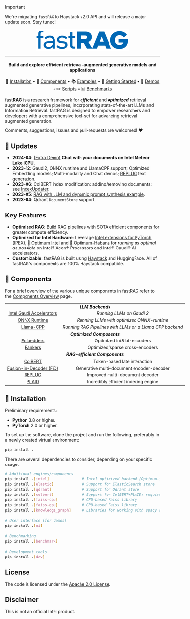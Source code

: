 > [!IMPORTANT]
> We're migrating `fastRAG` to Haystack v2.0 API and will release a major update soon. Stay tuned!

<div align="center">
    <img src="assets/fastrag_header.png" width="300"/>

---

<h4 align="center">
    <p>Build and explore efficient retrieval-augmented generative models and applications</p>
</h4>

:round_pushpin: <a href="#round_pushpin-installation">Installation</a> • :rocket: <a href="components.md">Components</a> • :books: <a href="examples.md">Examples</a> • :red_car: <a href="getting_started.md">Getting Started</a> • :pill: <a href="demo/README.md">Demos</a> • :pencil2: <a href="scripts/README.md">Scripts</a> • :bar_chart: <a href="benchmarks/README.md">Benchmarks</a>


</div>

fast**RAG** is a research framework for ***efficient*** and ***optimized*** retrieval augmented generative pipelines,
incorporating state-of-the-art LLMs and Information Retrieval. fastRAG is designed to empower researchers and developers
with a comprehensive tool-set for advancing retrieval augmented generation.

Comments, suggestions, issues and pull-requests are welcomed! :heart:

## :mega: Updates

- **2024-04**: [(Extra Demo)](extras/rag_on_client.ipynb) **Chat with your documents on Intel Meteor Lake iGPU**.
- **2023-12**: Gaudi2, ONNX runtime and LlamaCPP support; Optimized Embedding models; Multi-modality and Chat demos; [REPLUG](https://arxiv.org/abs/2301.12652) text generation.
- **2023-06**: ColBERT index modification: adding/removing documents; see [IndexUpdater](https://github.com/stanford-futuredata/ColBERT/blob/main/colbert/index_updater.py).
- **2023-05**: [RAG with LLM and dynamic prompt synthesis example](examples/rag-prompt-hf.ipynb).
- **2023-04**: Qdrant `DocumentStore` support.

## Key Features

- **Optimized RAG**: Build RAG pipelines with SOTA efficient components for greater compute efficiency.
- **Optimized for Intel Hardware**: Leverage [Intel extensions for PyTorch (IPEX)](https://github.com/intel/intel-extension-for-pytorch), [🤗 Optimum Intel](https://github.com/huggingface/optimum-intel) and [🤗 Optimum-Habana](https://github.com/huggingface/optimum-habana) for *running as optimal as possible* on Intel® Xeon® Processors and Intel® Gaudi® AI accelerators.
- **Customizable**: fastRAG is built using [Haystack](https://github.com/deepset-ai/haystack) and HuggingFace. All of fastRAG's components are 100% Haystack compatible.

## :rocket: Components

For a brief overview of the various unique components in fastRAG refer to the [Components Overview](components.md) page.

<div class="tg-wrap" align="center">
<table style="undefined;table-layout: fixed; width: 600px; text-align: center;">
<colgroup>
<!-- <col style="width: 229px"> -->
<!-- <col style="width: 238px"> -->
</colgroup>
<tbody>
  <tr>
    <td colspan="2"><strong><em>LLM Backends</em></td>
  </tr>
  <tr>
    <td><a href="components.md#fastrag-running-llms-with-habana-gaudi-(dl1)-and-gaudi-2">Intel Gaudi Accelerators</a></td>
    <td><em>Running LLMs on Gaudi 2</td>
  </tr>
  <tr>
    <td><a href="components.md#fastrag-running-llms-with-onnx-runtime">ONNX Runtime</a></td>
    <td><em>Running LLMs with optimized ONNX-runtime</td>
  </tr>
  <tr>
    <td><a href="components.md#fastrag-running-rag-pipelines-with-llms-on-a-llama-cpp-backend">Llama-CPP</a></td>
    <td><em>Running RAG Pipelines with LLMs on a Llama CPP backend</td>
  </tr>
  <tr>
    <td colspan="2"><strong><em>Optimized Components</em></td>
  </tr>
  <tr>
    <td><a href="scripts/optimizations/embedders/README.md">Embedders</a></td>
    <td>Optimized int8 bi-encoders</td>
  </tr>
  <tr>
    <td><a href="scripts/optimizations/reranker_quantization/quantization.md">Rankers</a></td>
    <td>Optimized/sparse cross-encoders</td>
  </tr>
  <tr>
    <td colspan="2"><strong><em>RAG-efficient Components</em></td>
  </tr>
  <tr>
    <td><a href="components.md#ColBERT-v2-with-PLAID-Engine">ColBERT</a></td>
    <td>Token-based late interaction</td>
  </tr>
  <tr>
    <td><a href="components.md#Fusion-In-Decoder">Fusion-in-Decoder (FiD)</a></td>
    <td>Generative multi-document encoder-decoder</td>
  </tr>
  <tr>
    <td><a href="components.md#REPLUG">REPLUG</a></td>
    <td>Improved multi-document decoder</td>
  </tr>
  <tr>
    <td><a href="components.md#ColBERT-v2-with-PLAID-Engine">PLAID</a></td>
    <td>Incredibly efficient indexing engine</td>
  </tr>
</tbody>
</table></div>

## :round_pushpin: Installation

Preliminary requirements:

- **Python** 3.8 or higher.
- **PyTorch** 2.0 or higher.

To set up the software, clone the project and run the following, preferably in a newly created virtual environment:

```bash
pip install .
```

There are several dependencies to consider, depending on your specific usage:

```bash
# Additional engines/components
pip install .[intel]               # Intel optimized backend [Optimum-intel, IPEX]
pip install .[elastic]             # Support for ElasticSearch store
pip install .[qdrant]              # Support for Qdrant store
pip install .[colbert]             # Support for ColBERT+PLAID; requires FAISS
pip install .[faiss-cpu]           # CPU-based Faiss library
pip install .[faiss-gpu]           # GPU-based Faiss library
pip install .[knowledge_graph]     # Libraries for working with spacy and KG

# User interface (for demos)
pip install .[ui]

# Benchmarking
pip install .[benchmark]

# Development tools
pip install .[dev]
```

## License

The code is licensed under the [Apache 2.0 License](LICENSE).

## Disclaimer

This is not an official Intel product.
